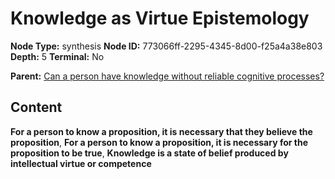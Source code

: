 # Knowledge as Virtue Epistemology

**Node Type:** synthesis
**Node ID:** 773066ff-2295-4345-8d00-f25a4a38e803
**Depth:** 5
**Terminal:** No

**Parent:** [Can a person have knowledge without reliable cognitive processes?](can-a-person-have-knowledge-without-reliable-cognitive-processes-antithesis-045ceb3d-ee9f-4ea5-bd94-21835bf6cffd.md)

## Content

**For a person to know a proposition, it is necessary that they believe the proposition**, **For a person to know a proposition, it is necessary for the proposition to be true**, **Knowledge is a state of belief produced by intellectual virtue or competence**
